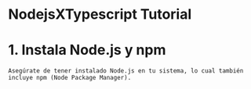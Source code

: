 # NodejsXTypescript Tutorial
# 1. Instala Node.js y npm
    Asegúrate de tener instalado Node.js en tu sistema, lo cual también incluye npm (Node Package Manager).
